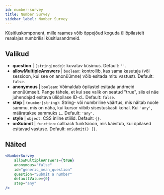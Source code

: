 ```yaml
---
id: number-survey
title: Number Survey
sidebar_label: Number Survey
---
```


Küsitluskomponent, mille raames võib õppejõud koguda üliõpilastelt reaalajas numbrilisi küsitlusandmeid.

## Valikud

* __question__ | `(string|node)`: kuvatav küsimus. Default: `''`.
* __allowMultipleAnswers__ | `boolean`: kontrollib, kas sama kasutaja (või sessioon, kui see on anonüümne) võib esitada mitu vastust). Default: `false`.
* __anonymous__ | `boolean`: Võimaldab õpilastel esitada andmeid anonüümselt. Pange tähele, et kui see valik on seatud "true", siis ei näe juhendajad esitava üliõpilase ID-d.. Default: `false`.
* __step__ | `(number|string)`: String- või numbriline väärtus, mis näitab noole sammu, mis on näha, kui kursor viibib sisestuskasti kohal. Kui `'any'`, määratakse sammuks `1`.. Default: `'any'`.
* __style__ | `object`: CSS inline stiilid. Default: `{}`.
* __onSubmit__ | `function`: callback funktsioon, mis käivitub, kui õpilased esitavad vastuse. Default: `onSubmit() {}`.


## Näited

```jsx live
<NumberSurvey
    allowMultipleAnswers={true}
    anonymous="false"
    id="generic_mean_question"
    question="Submit a number"
    defaultValue={0}
    step="any"
/>
```

